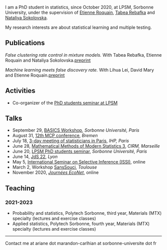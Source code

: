 I am a PhD student in statistics, since October 2020, at LPSM, Sorbonne University, under the supervision of [Etienne Roquain](https://etienneroquain-81.webself.net/), [Tabea Rebafka](https://www.lpsm.paris/pageperso/rebafka/) and [Nataliya Sokolovska](https://sites.google.com/view/nsokolovska/home). 

My research interests are about statistical learning and multiple testing. 

## Publications
*False clustering rate control in mixture models.* With Tabea Rebafka, Etienne Roquain and Nataliya Sokolovska.[preprint](https://arxiv.org/abs/2203.02597) 

*Machine learning meets false discovery rate.* With Lihua Lei, David Mary and Etienne Roquain.[preprint](https://arxiv.org/abs/2208.06685) 

## Activities
- Co-organizer of the [PhD students seminar at LPSM](https://www.lpsm.paris/seminaires/gtt/index)

## Talks
- September 29, [BASICS Workshop](https://sites.google.com/view/basics-workshop/about), *Sorbonne Université, Paris*
- August 31, [12th MCP conference](https://www.mcp-conference.org/), *Bremen*
- July 18, [3-day meeting of statisticians in Paris](https://sandal.uni.lu/international-statistics-days/), *IHP, Paris*
- June 28, [Mathematical Methods of Modern Statistics 3](https://conferences.cirm-math.fr/2554.html), *CIRM, Marseille*
- June 20, [LPSM PhD students seminar](https://www.lpsm.paris/seminaires/gtt/index), *Sorbonne Université, Paris*
- June 14, [JdS 22](https://jds22.sciencesconf.org/), *Lyon*
- May 5, [International Seminar on Selective Inference (ISSI)](https://www.selectiveinferenceseminar.com/), online
- March 2, Workshop [SansSouci](https://www.math.univ-toulouse.fr/~pneuvial/sanssouci.html), *Toulouse*
- November 2020, [*Journées EcoNet*](https://cmatias.perso.math.cnrs.fr/ANR_EcoNet.html), online

## Teaching

### 2021-2023
- Probability and statistics, Polytech Sorbonne, third year, Materials (MTX) specialty (lectures and exercise classes)
- Applied statistics, Polytech Sorbonne, fourth year, Materials (MTX) specialty (lectures and exercise classes)

---
Contact me at ariane dot marandon-carlhian at sorbonne-universite dot fr
